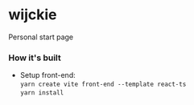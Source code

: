 # wijckie

Personal start page

### How it's built

- Setup front-end:  
  `yarn create vite front-end --template react-ts`  
  `yarn install`
